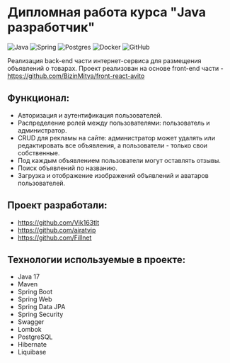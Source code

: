 # Дипломная работа курса "Java разработчик"

![Java](https://img.shields.io/badge/java-%23ED8B00.svg?style=for-the-badge&logo=openjdk&logoColor=white) 
![Spring](https://img.shields.io/badge/spring-%236DB33F.svg?style=for-the-badge&logo=spring&logoColor=white) 
![Postgres](https://img.shields.io/badge/postgres-%23316192.svg?style=for-the-badge&logo=postgresql&logoColor=white) 
![Docker](https://img.shields.io/badge/docker-%230db7ed.svg?style=for-the-badge&logo=docker&logoColor=white)
![GitHub](https://img.shields.io/badge/github-%23121011.svg?style=for-the-badge&logo=github&logoColor=white)

Реализация back-end части интернет-сервиса для размещения объявлений о товарах. 
Проект реализован на основе front-end части - https://github.com/BizinMitya/front-react-avito

## Функционал:

* Авторизация и аутентификация пользователей.
* Распределение ролей между пользователями: пользователь и администратор.
* CRUD для рекламы на сайте: администратор может удалять или редактировать все объявления, а пользователи - только свои собственные.
* Под каждым объявлением пользователи могут оставлять отзывы.
* Поиск объявлений по названию.
* Загрузка и отображение изображений объявлений и аватаров пользователей.

## Проект разработали: 

  - https://github.com/Vik163tlt
  - https://github.com/airatvip
  - https://github.com/Fillnet

## Технологии используемые в проекте:

  - Java 17
  - Maven
  - Spring Boot
  - Spring Web
  - Spring Data JPA
  - Spring Security
  - Swagger
  - Lombok
  - PostgreSQL
  - Hibernate
  - Liquibase
